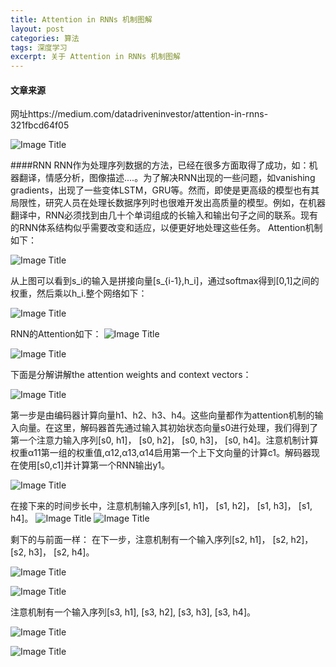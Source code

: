 ```yaml
---
title: Attention in RNNs 机制图解
layout: post
categories: 算法
tags: 深度学习
excerpt: 关于 Attention in RNNs 机制图解
---
```

#### 文章来源

网址https://medium.com/datadriveninvestor/attention-in-rnns-321fbcd64f05

![Image Title](https://i.loli.net/2019/03/29/5c9d7712b86f5.png)

####RNN
RNN作为处理序列数据的方法，已经在很多方面取得了成功，如：机器翻译，情感分析，图像描述....。为了解决RNN出现的一些问题，如vanishing gradients，出现了一些变体LSTM，GRU等。然而，即使是更高级的模型也有其局限性，研究人员在处理长数据序列时也很难开发出高质量的模型。例如，在机器翻译中，RNN必须找到由几十个单词组成的长输入和输出句子之间的联系。现有的RNN体系结构似乎需要改变和适应，以便更好地处理这些任务。
Attention机制如下：

![Image Title](https://i.loli.net/2019/03/29/5c9d7afce7e03.png)

从上图可以看到s_i的输入是拼接向量[s_{i-1},h_i]，通过softmax得到[0,1]之间的权重，然后乘以h_i.整个网络如下：

![Image Title](https://i.loli.net/2019/03/29/5c9d7afce9fbc.png)

RNN的Attention如下：
![Image Title](https://i.loli.net/2019/03/29/5c9d7afd03e84.png)

![Image Title](https://i.loli.net/2019/03/29/5c9d7afd0e0ae.png)

下面是分解讲解the attention weights and context vectors：

![Image Title](https://i.loli.net/2019/03/29/5c9d7afd0d794.png)

第一步是由编码器计算向量h1、h2、h3、h4。这些向量都作为attention机制的输入向量。在这里，解码器首先通过输入其初始状态向量s0进行处理，我们得到了第一个注意力输入序列[s0, h1]， [s0, h2]， [s0, h3]， [s0, h4]。注意机制计算权重α11第一组的权重值,α12,α13,α14启用第一个上下文向量的计算c1。解码器现在使用[s0,c1]并计算第一个RNN输出y1。

![Image Title](https://i.loli.net/2019/03/29/5c9d7afd0cd2d.png)

在接下来的时间步长中，注意机制输入序列[s1, h1]， [s1, h2]， [s1, h3]， [s1, h4]。
![Image Title](https://i.loli.net/2019/03/29/5c9d7b0b708aa.png)
![Image Title](https://i.loli.net/2019/03/29/5c9d7b0b7235e.png)

剩下的与前面一样：
在下一步，注意机制有一个输入序列[s2, h1]， [s2, h2]， [s2, h3]， [s2, h4]。

![Image Title](https://i.loli.net/2019/03/29/5c9d7b0b72a8f.png)

![Image Title](https://i.loli.net/2019/03/29/5c9d7b0b71126.png)

注意机制有一个输入序列[s3, h1], [s3, h2], [s3, h3], [s3, h4]。

![Image Title](https://i.loli.net/2019/03/29/5c9d7b0b717d2.png)

![Image Title](https://i.loli.net/2019/03/29/5c9d7b0b70034.png)





